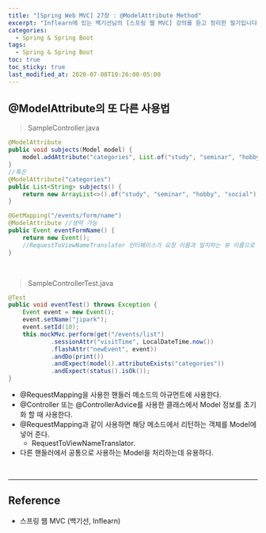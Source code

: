 ```yaml
---
title: "[Spring Web MVC] 27장 : @ModelAttribute Method"
excerpt: "Inflearn에 있는 백기선님의 [스프링 웹 MVC] 강의를 듣고 정리한 필기입니다."
categories:
  - Spring & Spring Boot
tags:
  - Spring & Spring Boot
toc: true
toc_sticky: true
last_modified_at: 2020-07-08T10:26:00-05:00
---
```


## @ModelAttribute의 또 다른 사용법

> SampleController.java

```java
@ModelAttribute
public void subjects(Model model) {
    model.addAttribute("categories", List.of("study", "seminar", "hobby", "social"));
}
//혹은
@ModelAttribute("categories")
public List<String> subjects() {
    return new ArrayList<>().of("study", "seminar", "hobby", "social");
}

@GetMapping("/events/form/name")
@ModelAttribute //생략 가능
public Event eventFormName() {
    return new Event();
    //RequestToViewNameTranslator 인터페이스가 요청 이름과 일치하는 뷰 이름으로 리턴을 해줌.
}
```

<br>

> SampleControllerTest.java

```java
@Test
public void eventTest() throws Exception {
    Event event = new Event();
    event.setName("jipark");
    event.setId(10);
    this.mockMvc.perform(get("/events/list")
            .sessionAttr("visitTime", LocalDateTime.now())
            .flashAttr("newEvent", event))
            .andDo(print())
            .andExpect(model().attributeExists("categories"))
            .andExpect(status().isOk());
}
```

* @RequestMapping을 사용한 핸들러 메소드의 아규먼트에 사용한다.
* @Controller 또는 @ControllerAdvice를 사용한 클래스에서 Model 정보를 초기화 할 때 사용한다.
* @RequestMapping과 같이 사용하면 해당 메소드에서 리턴하는 객체를 Model에 넣어 준다.
	* RequestToViewNameTranslator.
* 다른 핸들러에서 공통으로 사용하는 Model을 처리하는데 유용하다.

<br>

---

## Reference

*	스프링 웹 MVC (백기선, Inflearn)
